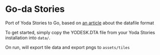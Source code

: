 # Go-da Stories

Port of Yoda Stories to Go, based on [an article](https://www.gamedeveloper.com/programming/reverse-engineering-the-binary-data-format-for-star-wars-yoda-stories) about the datafile format

To get started, simply copy the YODESK.DTA file from your Yoda Stories installation into `data/`.

On run, will export tile data and export pngs to `assets/tiles`
